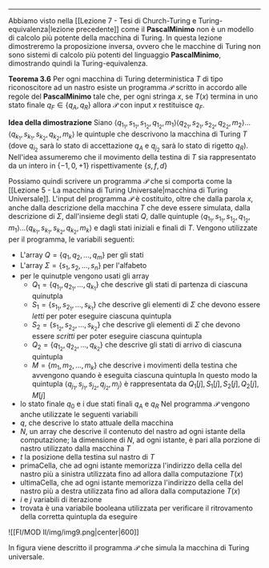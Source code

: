 *******
Abbiamo visto nella [[Lezione 7 - Tesi di Church-Turing e Turing-equivalenza|lezione precedente]] come il **PascalMinimo** non è un modello di calcolo più potente della macchina di Turing. In questa lezione dimostreremo la proposizione inversa, ovvero che le macchine di Turing non sono sistemi di calcolo più potenti del linguaggio **PascalMinimo**, dimostrando quindi la Turing-equivalenza.

**Teorema 3.6**
Per ogni macchina di Turing deterministica $T$ di tipo riconoscitore ad un nastro esiste un programma $\mathscr P$ scritto in accordo alle regole del **PascalMinimo** tale che, per ogni stringa $x$, se $T(x)$ termina in uno stato finale $q_{F}\in\{q_A,q_R\}$ allora $\mathscr P$ con input $x$ restituisce $q_F$.

**Idea della dimostrazione**
Siano $\langle q_{1_{1}},s_{1_{1}},s_{1_{2}},q_{1_{2}},m_{1}\rangle\langle q_{2_{1}},s_{2_{1}},s_{2_{2}},q_{2_{2}},m_{2}\rangle\dots\langle q_{k_{1}},s_{k_{1}},s_{k_{2}},q_{k_{2}},m_{k}\rangle$ le quintuple che descrivono la macchina di Turing $T$ (dove $q_{i_{2}}$ sarà lo stato di accettazione $q_A$ e $q_{j_{2}}$ sarà lo stato di rigetto $q_R$).
Nell'idea assumeremo che il movimento della testina di $T$ sia rappresentato da un intero in $\{-1,0,+1\}$ rispettivamente $\{s,f,d\}$

Possiamo quindi scrivere un programma $\mathscr P$ che si comporta come la [[Lezione 5 - La macchina di Turing Universale|macchina di Turing Universale]]. L'input del programma $\mathscr P$ è costituito, oltre che dalla parola $x$, anche dalla descrizione della macchina $T$ che deve essere simulata, dalla descrizione di $\Sigma$, dall'insieme degli stati $Q$, dalle quintuple $\langle q_{1_{1}},s_{1_{1}},s_{1_{2}},q_{1_{2}},m_{1}\rangle\dots\langle q_{k_{1}},s_{k_{1}},s_{k_{2}},q_{k_{2}},m_{k}\rangle$ e dagli stati iniziali e finali di $T$. 
Vengono utilizzate per il programma, le variabili seguenti: 
- L'array $Q=\{q_{1},q_{2},\dots,q_{m}\}$ per gli stati
- L'array $\Sigma=\{s_{1},s_{2},\dots,s_{n}\}$ per l'alfabeto
- per le quinutple vengono usati gli array 
	- $Q_{1}=\{q_{1_{1}},q_{2_{1}},\dots,q_{k_{1}}\}$ che descrive gli stati di partenza di ciascuna quinutpla
	- $S_{1}=\{s_{1_{1}},s_{2_{1}},\dots,s_{k_{1}}\}$ che descrive gli elementi di $\Sigma$ che devono essere *letti* per poter eseguire ciascuna quintupla
	- $S_{2}=\{s_{1_{2}},s_{2_{2}},\dots,s_{k_{2}}\}$ che descrive gli elementi di $\Sigma$ che devono essere *scritti* per poter eseguire ciascuna quintupla
	- $Q_{2}=\{q_{1_{2}},q_{2_{2}},\dots,q_{k_{2}}\}$ che descrive gli stati di arrivo di ciascuna quintupla
	- $M=\{m_{1},m_{2},\dots,m_{k}\}$ che descrive i movimenti della testina che avvengono quando è eseguita ciascuna quintupla
In questo modo la quintupla $\langle q_{j_{1}},s_{j_{1}},s_{j_{2}},q_{j_{2}},m_{j}\rangle$ è rappresentata da $Q_{1}[j],S_{1}[j],S_{2}[j],Q_{2}[j],M[j]$ 
- lo stato finale $q_0$ e i due stati finali $q_A$ e $q_R$ 
Nel programma $\mathscr P$ vengono anche utilizzate le seguenti variabili
- $q$, che descrive lo stato attuale della macchina
- $N$, un array che descrive il contenuto del nastro ad ogni istante della computazione; la dimensione di $N$, ad ogni istante, è pari alla porzione di nastro utilizzato dalla macchina $T$ 
- $t$ la posizione della testina sul nastro di $T$ 
- $\text{primaCella}$, che ad ogni istante memorizza l'indirizzo della cella del nastro più a sinistra utilizzata fino ad allora dalla computazione $T(x)$
- $\text{ultimaCella}$, che ad ogni istante memorizza l'indirizzo della cella del nastro più a destra utilizzata fino ad allora dalla computazione $T(x)$
- $i$ e $j$ variabili di iterazione
- $\text{trovata}$ è una variabile booleana utilizzata per verificare il ritrovamento della corretta quintupla da eseguire

![[FI/MOD II/img/img9.png|center|600]]

In figura viene descritto il programma $\mathscr P$ che simula la macchina di Turing universale.  